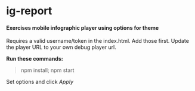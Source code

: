 # ig-report

#### Exercises mobile infographic player using options for theme


Requires a valid username/token in the index.html.  Add those first.
Update the player URL to your own debug player url.

**Run these commands:**

>    npm install;
   npm start


Set options and click *Apply*
